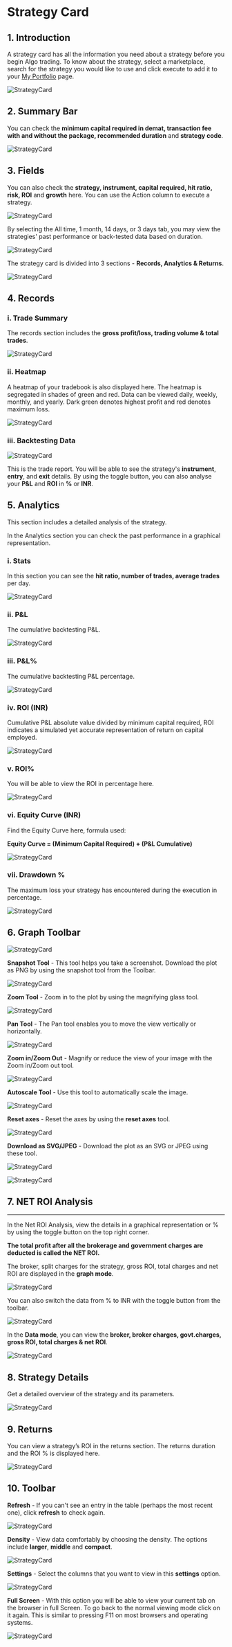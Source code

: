 # Strategy Card

## 1. Introduction

A strategy card has all the information you need about a strategy before you begin Algo trading. To know about the strategy, select a marketplace, search for the strategy you would like to use and click execute to add it to your [My Portfolio](https://app.algobulls.com/portfolio) page. 

![StrategyCard](imgs/sc1.png)

## 2. Summary Bar

You can check the **minimum capital required in demat, transaction fee with and without the package, recommended duration** and **strategy code**.

![StrategyCard](imgs/sc2.png)

## 3. Fields

You can also check the **strategy, instrument, capital required, hit ratio, risk, ROI** and **growth** here. You can use the Action column to execute a strategy. 

![StrategyCard](imgs/sc3.png)

By selecting the All time, 1 month, 14 days, or 3 days tab, you may view the strategies' past performance or back-tested data based on duration.

![StrategyCard](imgs/sc4.png)

The strategy card is divided into 3 sections - **Records, Analytics & Returns**.

![StrategyCard](imgs/sc_3types.png)

## 4. Records

### i. Trade Summary

The records section includes the **gross profit/loss, trading volume & total trades**. 

![StrategyCard](imgs/gross_profit_loss.png)

### ii. Heatmap

A heatmap of your tradebook is also displayed here. The heatmap is segregated in shades of green and red. Data can be viewed daily, weekly, monthly, and yearly. Dark green denotes highest profit and red denotes maximum loss.

![StrategyCard](imgs/sc_records.png)

### iii. Backtesting Data
![StrategyCard](imgs/backtesting_data.png)

This is the trade report. You will be able to see the strategy's **instrument**, **entry**, and **exit** details. By using the toggle button, you can also analyse your **P&L** and **ROI** in **%** or **INR**.

## 5. Analytics

This section includes a detailed analysis of the strategy.

In the Analytics section you can check the past performance in a graphical representation. 

### i. Stats

In this section you can see the **hit ratio, number of trades, average trades** per day. 

![StrategyCard](imgs/sc5.png)

### ii. P&L

The cumulative backtesting P&L.

![StrategyCard](imgs/sc6.png)

### iii. P&L%

The cumulative backtesting P&L percentage. 

![StrategyCard](imgs/sc7.png)

### iv. ROI (INR)

Cumulative P&L absolute value divided by minimum capital required, ROI indicates a simulated yet accurate representation of return on capital employed.

![StrategyCard](imgs/sc8.png)

### v. ROI%

You will be able to view the ROI in percentage here. 

![StrategyCard](imgs/sc9.png)

### vi. Equity Curve (INR)

Find the Equity Curve here, formula used:   

**Equity Curve = (Minimum Capital Required) + (P&L Cumulative)**

![StrategyCard](imgs/sc10.png)

### vii. Drawdown %

The maximum loss your strategy has encountered during the execution in percentage.

![StrategyCard](imgs/sc11.png)

## 6. Graph Toolbar

![StrategyCard](imgs/sc12.png)

**Snapshot Tool** - This tool helps you take a screenshot. Download the plot as PNG by using the snapshot tool from the Toolbar.

![StrategyCard](imgs/sc13.png)

**Zoom Tool** - Zoom in to the plot by using the magnifying glass tool.

![StrategyCard](imgs/sc14.png)

**Pan Tool** - The Pan tool enables you to move the view vertically or horizontally.

![StrategyCard](imgs/sc15.png)

**Zoom in/Zoom Out** - Magnify or reduce the view of your image with the Zoom in/Zoom out tool.

![StrategyCard](imgs/sc16.png)

**Autoscale Tool** - Use this tool to automatically scale the image.

![StrategyCard](imgs/sc17.png)

**Reset axes** - Reset the axes by using the **reset axes** tool.

![StrategyCard](imgs/sc18.png)

**Download as SVG/JPEG** - Download the plot as an SVG or JPEG using these tool. 

![StrategyCard](imgs/sc19.png)

![StrategyCard](imgs/sc20.png)

## 7. NET ROI Analysis
---

In the Net ROI Analysis, view the details in a graphical representation or % by using the toggle button on the top right corner. 

**The total profit after all the brokerage and government charges are deducted is called the NET ROI.**

The broker, split charges for the strategy, gross ROI, total charges and net ROI are displayed in the **graph mode**.

![StrategyCard](imgs/roi_analysis_percent.png)

You can also switch the data from % to INR with the toggle button from the toolbar.

![StrategyCard](imgs/roi_analysis_inr.png)



In the **Data mode**, you can view the **broker, broker charges, govt.charges, gross ROI, total charges & net ROI**. 

![StrategyCard](imgs/sc24.png)

## 8. Strategy Details

Get a detailed overview of the strategy and its parameters. 

![StrategyCard](imgs/sc29.png)

## 9. Returns

You can view a strategy’s ROI in the returns section. The returns duration and the ROI % is displayed here. 

![StrategyCard](imgs/sc_returns.png)

## 10. Toolbar

**Refresh** - If you can't see an entry in the table (perhaps the most recent one), click **refresh** to check again.

![StrategyCard](imgs/sc25.png)

**Density** - View data comfortably by choosing the density. The options include **larger**, **middle** and **compact**.

![StrategyCard](imgs/sc26.png)

**Settings** - Select the columns that you want to view in this **settings** option.

![StrategyCard](imgs/sc27.png)

**Full Screen** - With this option you will be able to view your current tab on the browser in full Screen. To go back to the normal viewing mode click on it again. This is similar to pressing F11 on most browsers and operating systems.

![StrategyCard](imgs/sc28.png)


